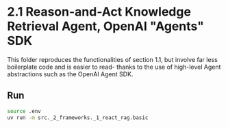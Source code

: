 # 2.1 Reason-and-Act Knowledge Retrieval Agent, OpenAI "Agents" SDK

This folder reproduces the functionalities of section 1.1, but involve far less boilerplate code and is easier to read- thanks to the use of high-level Agent abstractions such as the OpenAI Agent SDK.

## Run

```bash
source .env
uv run -m src._2_frameworks._1_react_rag.basic
```
